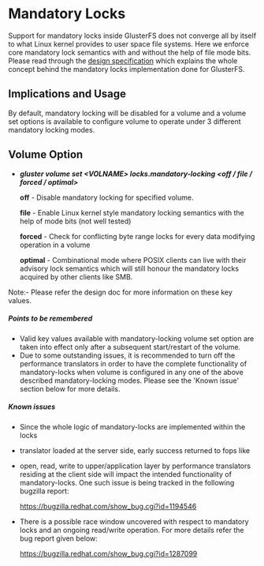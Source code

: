 Mandatory Locks
===============
Support for mandatory locks inside GlusterFS does not converge all by itself to what Linux kernel provides to user space file systems. Here we enforce core mandatory lock semantics with and without the help of file mode bits. Please read through the [design specification](https://github.com/gluster/glusterfs-specs/blob/master/done/GlusterFS%203.8/Mandatory%20Locks.md) which explains the whole concept behind the mandatory locks implementation done for GlusterFS.

## Implications and Usage
By default, mandatory locking will be disabled for a volume and a volume set options is available to configure volume to operate under 3 different mandatory locking modes.

## Volume Option

* ***gluster volume set &lt;VOLNAME> locks.mandatory-locking &lt;off / file / forced / optimal>***

     **off**      - Disable mandatory locking for specified volume.

     **file**     - Enable Linux kernel style mandatory locking semantics with the help of mode bits (not well tested)

     **forced**   - Check for conflicting byte range locks for every data modifying operation in a volume

     **optimal**  - Combinational mode where POSIX clients can live with their advisory lock semantics which will still honour the mandatory locks acquired by other clients like SMB.

Note:- Please refer the design doc for more information on these key values.

##### Points to be remembered
* Valid key values available with mandatory-locking volume set option are taken into effect only after a subsequent start/restart of the volume.
* Due to some outstanding issues, it is recommended to turn off the performance translators in order to have the complete functionality of mandatory-locks when volume is configured in any one of the above described mandatory-locking modes. Please see the 'Known issue' section below for more details.

##### Known issues
* Since the whole logic of mandatory-locks are implemented within the locks
* translator loaded at the server side, early success returned to fops like
* open, read, write to upper/application layer by performance translators residing at the client side will impact the intended functionality of mandatory-locks. One such issue is being tracked in the following bugzilla report:

    <https://bugzilla.redhat.com/show_bug.cgi?id=1194546>

* There is a possible race window uncovered with respect to mandatory locks and an ongoing read/write operation. For more details refer the bug report given below:

    <https://bugzilla.redhat.com/show_bug.cgi?id=1287099>
